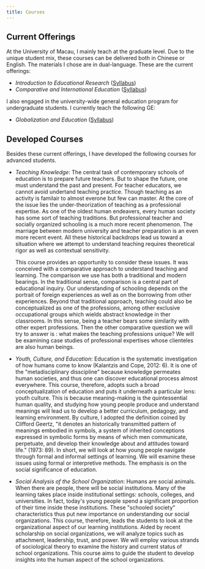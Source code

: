 ```yaml
---
title: Courses
---
```


## Current Offerings

At the University of Macau, I mainly teach at the graduate level. Due to the unique student mix, these courses can be delivered both in Chinese or English. The materials I chose are in dual-language. These are the current offerings:

- *Introduction to Educational Research* ([Syllabus](/files/educ8005_syllabus_2022V2.pdf))
- *Comparative and International Education* ([Syllabus](/files/EDAD7256syllabusCHN_2021spring.pdf))

I also engaged in the university-wide general education program for undergraduate students. I currently teach the following GE:

- *Globalization and Education* ([Syllabus](/files/GEGA2002syllabus_2019fall.pdf))

## Developed Courses

Besides these current offerings, I have developed the following courses for advanced students.

- *Teaching Knowledge*: The central task of contemporary schools of education is to prepare future teachers. But to shape the future, one must understand the past and present. For teacher educators, we cannot avoid undertand teaching practice. Though teaching as an activity is familair to almost everone but few can master. At the core of the issue lies the under-theorization of teaching as a professional expertise. As one of the oldest human endeavers, every human society has some sort of teaching traditions. But professional teacher and socially organized schooling is a much more recent phenomenon. The marriage between modern university and teacher preparation is an even more recent event. All these historical backdrops lead us toward a situation where we attempt to understand teaching requires theoretical rigor as well as contextual sensitivity.

	This course provides an opportunity to consider these issues. It was conceived with a comparative approach to understand teaching and learning. The comparison we use has both a traditional and modern bearings. In the traditional sense, comparison is a central part of educational inquiry. Our understanding of schooling depends on the portrait of foreign experiences as well as on the borrowing from other experiences. Beyond that traditional approach, teaching could also be conceptualized as one of the professions, among other exclusive occupational groups which wields abstract knowledge in ther classrooms. In this sense, being a teacher bears some similarity with other expert professions. Then the other comparative question we will try to answer is : what makes the teaching professions unique? We will be examining case studies of professional expertises whose clienteles are also human beings.
- *Youth, Culture, and Education*: Education is the systematic investigation of how humans come to know (Kalantzis and Cope, 2012: 6). It is one of the "metadisciplinary disscipline" because knowledge permeates human societies, and thus one can discover educational process almost everywhere. This course, therefore, adopts such a broad conceptualization of education and puts it underneath a particular lens: youth culture. This is because meaning-making is the quintessential human quality, and studying how young people produce and understand meanings will lead us to develop a better curriculum, pedagogy, and learning environment. By culture, I adopted the definition coined by Clifford Geertz, "it denotes an historically transmitted pattern of meanings embodied in symbols, a system of inherited conceptions expressed in symbolic forms by means of which men communicate, perpetuate, and develop their knowledge about and attitudes toward life." (1973: 89). In short, we will look at how young people navigate through formal and informal settings of learning. We will examine these issues using formal or interpretive methods. The emphasis is on the social significance of education. 
- *Social Analysis of the School Organization*: Humans are social animals. When there are people, there will be social institutions. Many of the learning takes place inside institutional settings: schools, colleges, and universities. In fact, today's young people spend a significant proportion of their time inside these institutions. These "schooled society" characteristics thus put new importance on understanding our social organizations. This course, therefore, leads the students to look at the organizational aspect of our learning institutions. Aided by recent scholarship on social organizations, we will analyze topics such as attachment, leadership, trust, and power. We will employ various strands of sociological theory to examine the history and current status of school organizations. This course aims to guide the student to develop insights into the human aspect of the school organizations. 
